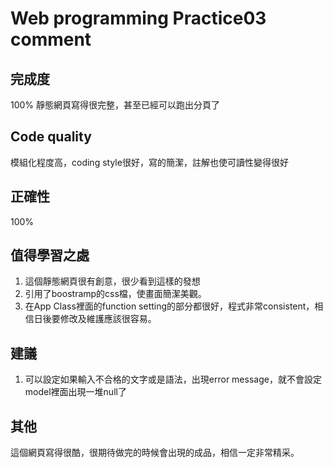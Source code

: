 # Web programming Practice03 comment

## 完成度
100% 靜態網頁寫得很完整，甚至已經可以跑出分頁了

## Code quality
模組化程度高，coding style很好，寫的簡潔，註解也使可讀性變得很好

## 正確性
100%

## 值得學習之處
1. 這個靜態網頁很有創意，很少看到這樣的發想
2. 引用了boostramp的css檔，使畫面簡潔美觀。
3. 在App Class裡面的function setting的部分都很好，程式非常consistent，相信日後要修改及維護應該很容易。

## 建議
1. 可以設定如果輸入不合格的文字或是語法，出現error message，就不會設定model裡面出現一堆null了

## 其他
這個網頁寫得很酷，很期待做完的時候會出現的成品，相信一定非常精采。
